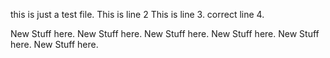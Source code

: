 this is just a test file.
This is line 2
This is line 3.
correct line 4.

New Stuff here.
New Stuff here.
New Stuff here.
New Stuff here.
New Stuff here.
New Stuff here.
